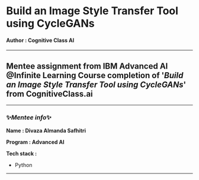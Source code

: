 # Build an Image Style Transfer Tool using CycleGANs
#### Author : Cognitive Class AI
***
## Mentee assignment from IBM Advanced AI @Infinite Learning Course completion of '*Build an Image Style Transfer Tool using CycleGANs*' from CognitiveClass.ai
***


### ✨*Mentee info*✨

  **Name : Divaza Almanda Safhitri**

  **Program : Advanced AI**
  
  **Tech stack :**
- Python
---
